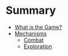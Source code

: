 # Summary

- [What is the Game?](./what_is_the_game.md)
- [Mechanisms](./mechanisms.md)
    - [Combat](./mechanisms/combat.md)
    - [Exploration](./mechanisms/exploration.md)
